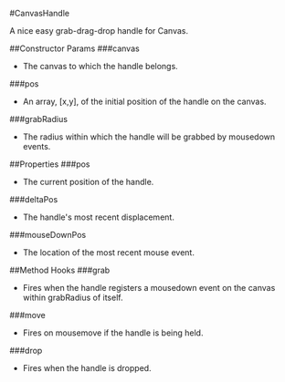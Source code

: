 #CanvasHandle

A nice easy grab-drag-drop handle for Canvas.

##Constructor Params
###canvas
- The canvas to which the handle belongs.

###pos
- An array, [x,y], of the initial position of the handle on the canvas.

###grabRadius
- The radius within which the handle will be grabbed by mousedown events.

##Properties
###pos
- The current position of the handle.

###deltaPos
- The handle's most recent displacement.

###mouseDownPos
- The location of the most recent mouse event.

##Method Hooks
###grab
- Fires when the handle registers a mousedown event on the canvas within grabRadius of itself.

###move
- Fires on mousemove if the handle is being held.

###drop
- Fires when the handle is dropped.

